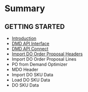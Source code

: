 # Summary

## GETTING STARTED

* [Introduction](README.md)
* [DMD API Interface](dmd-api-interface.md)
* [DMD API Connect](dmd-api-connection.md)
* [Import DO Order Proposal Headers](import-do-order-proposal-headers.md)
* Import DO Order Proposal Lines
* PO from Demand Optimizer
* MDO Header
* Import DO SKU Data
* Load DO SKU Data
* DO SKU Data



